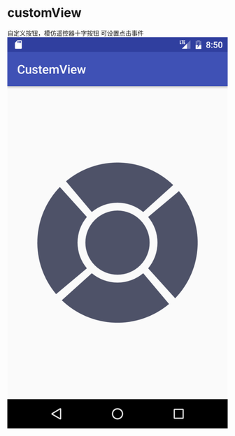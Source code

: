 # customView
自定义按钮，模仿遥控器十字按钮
可设置点击事件
 ![image](https://github.com/victor8886/customView/raw/master/device-2017-05-22-205112.png)
